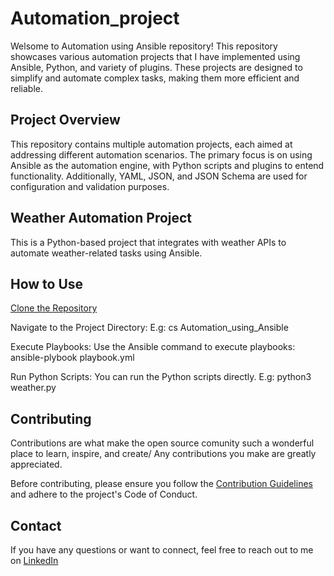 # Automation_project

Welsome to Automation using Ansible repository! This repository showcases various automation projects that I have implemented using Ansible, Python, and variety of plugins. These projects are designed to simplify and automate complex tasks, making them more efficient and reliable.

## Project Overview

This repository contains multiple automation projects, each aimed at addressing different automation scenarios. The primary focus is on using Ansible as the automation engine, with Python scripts and plugins to entend functionality. Additionally, YAML, JSON, and JSON Schema are used for configuration and validation purposes.

## Weather Automation Project

This is a Python-based project that integrates with weather APIs to automate weather-related tasks using Ansible.

## How to Use

[Clone the Repository](https://github.com/RohanDhakal1320/Automation_using_Ansible.git)

Navigate to the Project Directory:
E.g: cs Automation_using_Ansible

Execute Playbooks:
Use the Ansible command to execute playbooks: ansible-plybook playbook.yml

Run Python Scripts:
You can run the Python scripts directly. E.g: python3 weather.py

## Contributing

Contributions are what make the open source comunity such a wonderful place to learn, inspire, and create/ Any contributions you make are greatly appreciated.

Before contributing, please ensure you follow the [Contribution Guidelines](https://github.com/RohanDhakal1320/Personal_Profile/blob/main/docs/contribution.md) and adhere to the project's Code of Conduct.

## Contact

If you have any questions or want to connect, feel free to reach out to me on [LinkedIn](https://www.linkedin.com/in/rohan-dhakal-50b32b194)


